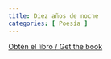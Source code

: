 ```yaml
---
title: Diez años de noche
categories: [ Poesía ]
---
```


<a href="../pdfs/poems.pdf" target="_blank">Obtén el libro / Get the book</a>
